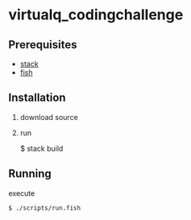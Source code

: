 # virtualq\_codingchallenge

## Prerequisites

- [stack](https://docs.haskellstack.org/en/stable/README/)
- [fish](https://fishshell.com/)

## Installation

1. download source
2. run

	$ stack build

## Running

execute

	$ ./scripts/run.fish
